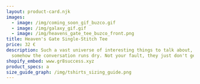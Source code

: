 ```yaml
---
layout: product-card.njk
images:
  - image: /img/coming_soon_gif_buzco.gif
  - image: /img/galaxy_gif.gif
  - image: /img/heavens_gate_tee_buzco_front.png
title: Heaven's Gate Single-Stitch Tee
price: 32 €
description: Such a vast universe of interesting things to talk about, but
  somehow the conversation runs dry. Not your fault, they just don't get you
shopify_embed: www.gr8success.xyz
product_specs: a
size_guide_graph: /img/tshirts_sizing_guide.png
---
```

